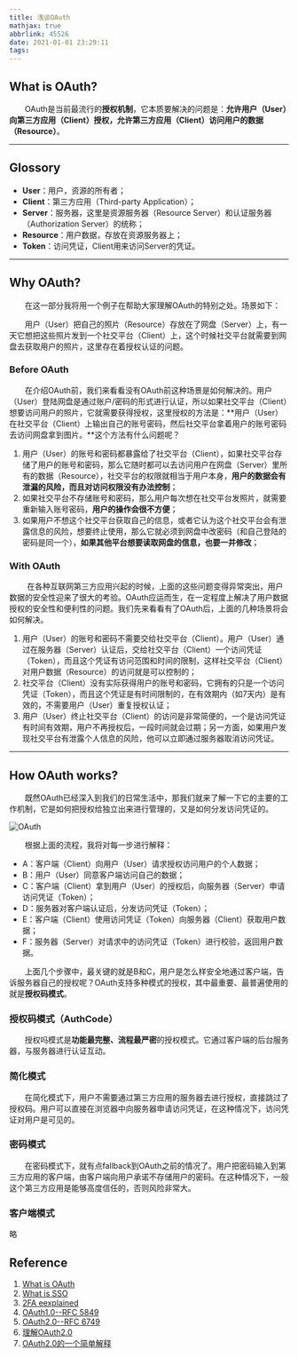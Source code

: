 ```yaml
---
title: 浅谈OAuth
mathjax: true
abbrlink: 45526
date: 2021-01-01 23:29:11
tags:
---
```


## What is OAuth?

&emsp;&emsp;OAuth是当前最流行的**授权机制**，它本质要解决的问题是：**允许用户（User）向第三方应用（Client）授权，允许第三方应用（Client）访问用户的数据（Resource）**。

<!-- more -->
------

## Glossory

- **User**：用户，资源的所有者；
- **Client**：第三方应用（Third-party Application）；
- **Server**：服务器，这里是资源服务器（Resource Server）和认证服务器（Authorization Server）的统称；
- **Resource**：用户数据，存放在资源服务器上；
- **Token**：访问凭证，Client用来访问Server的凭证。

------

## Why OAuth?

&emsp;&emsp;在这一部分我将用一个例子在帮助大家理解OAuth的特别之处。场景如下：

&emsp;&emsp;用户（User）把自己的照片（Resource）存放在了网盘（Server）上，有一天它想把这些照片发到一个社交平台（Client）上，这个时候社交平台就需要到网盘去获取用户的照片，这里存在着授权认证的问题。

### Before OAuth

&emsp;&emsp;在介绍OAuth前，我们来看看没有OAuth前这种场景是如何解决的。用户（User）登陆网盘是通过账户/密码的形式进行认证，所以如果社交平台（Client）想要访问用户的照片，它就需要获得授权，这里授权的方法是：**用户（User）在社交平台（Client）上输出自己的账号密码，然后社交平台拿着用户的账号密码去访问网盘拿到图片。**这个方法有什么问题呢？

1. 用户（User）的账号和密码都暴露给了社交平台（Client），如果社交平台存储了用户的账号和密码，那么它随时都可以去访问用户在网盘（Server）里所有的数据（Resource），社交平台的权限就相当于用户本身，**用户的数据会有泄漏的风险，而且对访问权限没有办法控制**；
2. 如果社交平台不存储账号和密码，那么用户每次想在社交平台发照片，就需要重新输入账号密码，**用户的操作会很不方便**；
3. 如果用户不想这个社交平台获取自己的信息，或者它认为这个社交平台会有泄露信息的风险，想要终止使用，那么它就必须到网盘中改密码（和自己登陆的密码是同一个），**如果其他平台想要读取网盘的信息，也要一并修改**；

### With OAuth

&emsp;&emsp; 在各种互联网第三方应用兴起的时候，上面的这些问题变得异常突出，用户数据的安全性迎来了很大的考验。OAuth应运而生，在一定程度上解决了用户数据授权的安全性和便利性的问题。我们先来看看有了OAuth后，上面的几种场景将会如何解决。

1. 用户（User）的账号和密码不需要交给社交平台（Client）。用户（User）通过在服务器（Server）认证后，交给社交平台（Client）一个访问凭证（Token），而且这个凭证有访问范围和时间的限制，这样社交平台（Client）对用户数据（Resource）的访问就是可以控制的；
2. 社交平台（Client）没有实际获得用户的账号和密码，它拥有的只是一个访问凭证（Token），而且这个凭证是有时间限制的，在有效期内（如7天内）是有效的，不需要用户（User）重复授权认证；
3. 用户（User）终止社交平台（Client）的访问是非常简便的，一个是访问凭证有时间有效期，用户不再授权后，一段时间就会过期；另一方面，如果用户发现社交平台有泄露个人信息的风险，他可以立即通过服务器取消访问凭证。

------

## How OAuth works?

&emsp;&emsp;既然OAuth已经深入到我们的日常生活中，那我们就来了解一下它的主要的工作机制，它是如何把授权给独立出来进行管理的，又是如何分发访问凭证的。

![OAuth](https://www.ruanyifeng.com/blogimg/asset/2014/bg2014051203.png)

&emsp;&emsp;根据上面的流程，我将对每一步进行解释：

- A：客户端（Client）向用户（User）请求授权访问用户的个人数据；
- B：用户（User）同意客户端访问自己的数据；
- C：客户端（Client）拿到用户（User）的授权后，向服务器（Server）申请访问凭证（Token）；
- D：服务器对客户端认证后，分发访问凭证（Token）；
- E：客户端（Client）使用访问凭证（Token）向服务器（Client）获取用户数据；
- F：服务器（Server）对请求中的访问凭证（Token）进行校验，返回用户数据。

&emsp;&emsp;上面几个步骤中，最关键的就是B和C，用户是怎么样安全地通过客户端，告诉服务器自己的授权呢？OAuth支持多种模式的授权，其中最重要、最普遍使用的就是**授权码模式**。

### 授权码模式（AuthCode）

&emsp;&emsp;授权吗模式是**功能最完整、流程最严密**的授权模式。它通过客户端的后台服务器，与服务器进行认证互动。

### 简化模式

&emsp;&emsp;在简化模式下，用户不需要通过第三方应用的服务器去进行授权，直接跳过了授权码。用户可以直接在浏览器中向服务器申请访问凭证，在这种情况下，访问凭证对用户是可见的。

### 密码模式

&emsp;&emsp;在密码模式下，就有点fallback到OAuth之前的情况了。用户把密码输入到第三方应用的客户端，由客户端向用户承诺不存储用户的密码。在这种情况下，一般这个第三方应用是能够高度信任的，否则风险非常大。

### 客户端模式

略

## Reference

1. [What is OAuth](https://www.csoonline.com/article/3216404/what-is-oauth-how-the-open-authorization-framework-works.html)
2. [What is SSO](https://www.csoonline.com/article/2115776/what-is-sso-how-single-sign-on-improves-security-and-the-user-experience.html)
3. [2FA eexplained](https://www.csoonline.com/article/3239144/2fa-explained-how-to-enable-it-and-how-it-works.html)
4. [OAuth1.0--RFC 5849](https://tools.ietf.org/html/rfc5849)
5. [OAuth2.0--RFC 6749](https://tools.ietf.org/html/rfc6749)
6. [理解OAuth2.0](https://www.ruanyifeng.com/blog/2014/05/oauth_2_0.html)
7. [OAuth2.0的一个简单解释](http://www.ruanyifeng.com/blog/2019/04/oauth_design.html)

